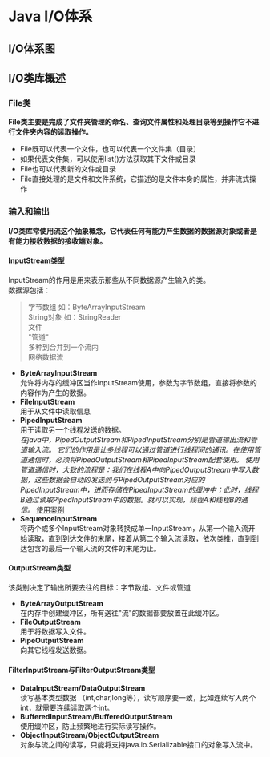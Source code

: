 # Java I/O体系
## I/O体系图


## I/O类库概述
### File类
**File类主要是完成了文件夹管理的命名、查询文件属性和处理目录等到操作它不进行文件夹内容的读取操作。**
- File既可以代表一个文件，也可以代表一个文件集（目录）
- 如果代表文件集，可以使用list()方法获取其下文件或目录
- File也可以代表新的文件或目录
- File直接处理的是文件和文件系统，它描述的是文件本身的属性，并非流式操作

### 输入和输出
**I/O类库常使用流这个抽象概念，它代表任何有能力产生数据的数据源对象或者是有能力接收数据的接收端对象。**
#### InputStream类型
InputStream的作用是用来表示那些从不同数据源产生输入的类。<br/>
数据源包括： <br/>
> 字节数组 如：ByteArrayInputStream <br/>
> String对象 如：StringReader <br/>
> 文件 <br/>
> "管道" <br/>
> 多种到合并到一个流内 <br/>
> 网络数据流 <br/>

- **ByteArrayInputStream** <br/>
允许将内存的缓冲区当作InputStream使用，参数为字节数组，直接将参数的内容作为产生的数据。
- **FileInputStream** <br/>
用于从文件中读取信息
- **PipedInputStream** <br/>
用于读取另一个线程发送的数据。<br/>
*在java中，PipedOutputStream和PipedInputStream分别是管道输出流和管道输入流。
它们的作用是让多线程可以通过管道进行线程间的通讯。在使用管道通信时，必须将PipedOutputStream和PipedInputStream配套使用。
使用管道通信时，大致的流程是：我们在线程A中向PipedOutputStream中写入数据，这些数据会自动的发送到与PipedOutputStream对应的PipedInputStream中，进而存储在PipedInputStream的缓冲中；此时，线程B通过读取PipedInputStream中的数据。就可以实现，线程A和线程B的通信。* [使用案例](http://blog.csdn.net/hzw2312/article/details/6395778)
- **SequenceInputStream** <br/>
将两个或多个InputStream对象转换成单一InputStream，从第一个输入流开始读取，直到到达文件的末尾，接着从第二个输入流读取，依次类推，直到到达包含的最后一个输入流的文件的末尾为止。

#### OutputStream类型
该类别决定了输出所要去往的目标：字节数组、文件或管道
- **ByteArrayOutputStream** <br/>
在内存中创建缓冲区，所有送往"流"的数据都要放置在此缓冲区。
- **FileOutputStream** <br/>
用于将数据写入文件。
- **PipeOutputStream** <br/>
向其它线程发送数据。

#### FilterInputStream与FilterOutputStream类型
- **DataInputStream/DataOutputStream** <br/>
读写基本类型数据 （int,char,long等），读写顺序要一致，比如连续写入两个int，就需要连续读取两个int。
- **BufferedInputStream/BufferedOutputStream** <br/>
使用缓冲区，防止频繁地进行实际读写操作。
- **ObjectInputStream/ObjectOutputStream** <br/>
对象与流之间的读写，只能将支持java.io.Serializable接口的对象写入流中。

